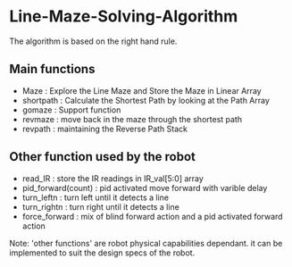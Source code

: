 # Line-Maze-Solving-Algorithm
The algorithm is based on the right hand rule.
## Main functions
- Maze
  : Explore the Line Maze and Store the Maze in Linear Array 
- shortpath
  : Calculate the Shortest Path by looking at the Path Array
- gomaze
  : Support function
- revmaze
  : move back in the maze through the shortest path
- revpath
  : maintaining the Reverse Path Stack

## Other function used by the robot
- read_IR
  : store the IR readings in IR_val[5:0] array
- pid_forward(count)
  : pid activated move forward with varible delay
- turn_leftn
  : turn left until it detects a line
- turn_rightn
  : turn right until it detects a line
- force_forward
  : mix of blind forward action and a pid activated forward action

Note: 'other functions' are robot physical capabilities dependant. it can be implemented to suit the design specs of the robot.


